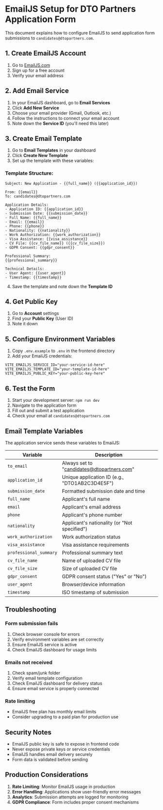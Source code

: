 # EmailJS Setup for DTO Partners Application Form

This document explains how to configure EmailJS to send application form submissions to `candidates@dtopartners.com`.

## 1. Create EmailJS Account

1. Go to [EmailJS.com](https://www.emailjs.com/)
2. Sign up for a free account
3. Verify your email address

## 2. Add Email Service

1. In your EmailJS dashboard, go to **Email Services**
2. Click **Add New Service**
3. Choose your email provider (Gmail, Outlook, etc.)
4. Follow the instructions to connect your email account
5. Note down the **Service ID** (you'll need this later)

## 3. Create Email Template

1. Go to **Email Templates** in your dashboard
2. Click **Create New Template**
3. Set up the template with these variables:

### Template Structure:
```
Subject: New Application - {{full_name}} ({{application_id}})

From: {{email}}
To: candidates@dtopartners.com

Application Details:
- Application ID: {{application_id}}
- Submission Date: {{submission_date}}
- Full Name: {{full_name}}
- Email: {{email}}
- Phone: {{phone}}
- Nationality: {{nationality}}
- Work Authorization: {{work_authorization}}
- Visa Assistance: {{visa_assistance}}
- CV File: {{cv_file_name}} ({{cv_file_size}})
- GDPR Consent: {{gdpr_consent}}

Professional Summary:
{{professional_summary}}

Technical Details:
- User Agent: {{user_agent}}
- Timestamp: {{timestamp}}
```

4. Save the template and note down the **Template ID**

## 4. Get Public Key

1. Go to **Account** settings
2. Find your **Public Key** (User ID)
3. Note it down

## 5. Configure Environment Variables

1. Copy `.env.example` to `.env` in the frontend directory
2. Add your EmailJS credentials:

```env
VITE_EMAILJS_SERVICE_ID="your-service-id-here"
VITE_EMAILJS_TEMPLATE_ID="your-template-id-here"
VITE_EMAILJS_PUBLIC_KEY="your-public-key-here"
```

## 6. Test the Form

1. Start your development server: `npm run dev`
2. Navigate to the application form
3. Fill out and submit a test application
4. Check your email at `candidates@dtopartners.com`

## Email Template Variables

The application service sends these variables to EmailJS:

| Variable | Description |
|----------|-------------|
| `to_email` | Always set to "candidates@dtopartners.com" |
| `application_id` | Unique application ID (e.g., "DTO1AB2C3D4E5F") |
| `submission_date` | Formatted submission date and time |
| `full_name` | Applicant's full name |
| `email` | Applicant's email address |
| `phone` | Applicant's phone number |
| `nationality` | Applicant's nationality (or "Not specified") |
| `work_authorization` | Work authorization status |
| `visa_assistance` | Visa assistance requirements |
| `professional_summary` | Professional summary text |
| `cv_file_name` | Name of uploaded CV file |
| `cv_file_size` | Size of uploaded CV file |
| `gdpr_consent` | GDPR consent status ("Yes" or "No") |
| `user_agent` | Browser/device information |
| `timestamp` | ISO timestamp of submission |

## Troubleshooting

### Form submission fails
1. Check browser console for errors
2. Verify environment variables are set correctly
3. Ensure EmailJS service is active
4. Check EmailJS dashboard for usage limits

### Emails not received
1. Check spam/junk folder
2. Verify email template configuration
3. Check EmailJS dashboard for delivery status
4. Ensure email service is properly connected

### Rate limiting
- EmailJS free plan has monthly email limits
- Consider upgrading to a paid plan for production use

## Security Notes

- EmailJS public key is safe to expose in frontend code
- Never expose private keys or service credentials
- EmailJS handles email delivery securely
- Form data is validated before sending

## Production Considerations

1. **Rate Limiting**: Monitor EmailJS usage in production
2. **Error Handling**: Applications show user-friendly error messages
3. **Analytics**: Submission attempts are logged for monitoring
4. **GDPR Compliance**: Form includes proper consent mechanisms
